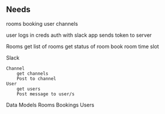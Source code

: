 ## Needs

rooms
booking
user
channels


user logs in
creds auth with slack
app sends token to server

Rooms
	get list of rooms
	get status of room
	book room
		time slot

Slack

	Channel
		get channels
		Post to channel
	User
		get users
		Post message to user/s


Data Models
	Rooms
	Bookings
	Users


